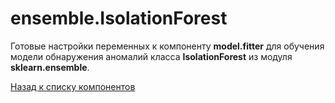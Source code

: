 # ensemble.IsolationForest

Готовые настройки переменных к компоненту **model.fitter** для обучения модели обнаружения аномалий класса **IsolationForest** из модуля **sklearn.ensemble**.

[Назад к списку компонентов](../README.md)